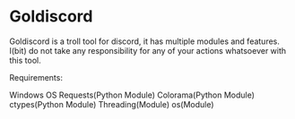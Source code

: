 # Goldiscord
Goldiscord is a troll tool for discord, it has multiple modules and features.
I(bit) do not take any responsibility for any of your actions whatsoever with this tool.

Requirements:

Windows OS
Requests(Python Module)
Colorama(Python Module)
ctypes(Python Module)
Threading(Module)
os(Module)

